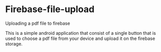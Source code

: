 # Firebase-file-upload
Uploading a pdf file to firebase


This is a simple android application that consist of a single button that is used to choose a pdf file from your device and upload it on the firebase storage.
